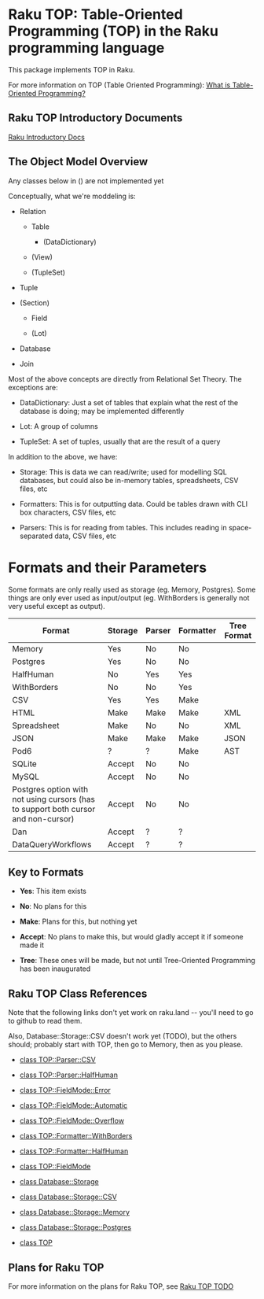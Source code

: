 Raku TOP: Table-Oriented Programming (TOP) in the Raku programming language
===========================================================================

This package implements TOP in Raku. 

For more information on TOP (Table Oriented Programming): [What is Table-Oriented Programming?](https://wayland.github.io/table-oriented-programming/TOP/Introduction/What.xml)

Raku TOP Introductory Documents
-------------------------------

[Raku Introductory Docs](https://wayland.github.io/table-oriented-programming/Raku-TOP/Introduction.xml)

The Object Model Overview
-------------------------

Any classes below in () are not implemented yet

Conceptually, what we're moddeling is:

  * Relation

    * Table

      * (DataDictionary)

    * (View)

    * (TupleSet)

  * Tuple

  * (Section)

    * Field

    * (Lot)

  * Database

  * Join

Most of the above concepts are directly from Relational Set Theory. The exceptions are:

  * DataDictionary: Just a set of tables that explain what the rest of the database is doing; may be implemented differently

  * Lot: A group of columns

  * TupleSet: A set of tuples, usually that are the result of a query

In addition to the above, we have:

  * Storage: This is data we can read/write; used for modelling SQL databases, but could also be in-memory tables, spreadsheets, CSV files, etc

  * Formatters: This is for outputting data. Could be tables drawn with CLI box characters, CSV files, etc

  * Parsers: This is for reading from tables. This includes reading in space-separated data, CSV files, etc

Formats and their Parameters
============================

Some formats are only really used as storage (eg. Memory, Postgres). Some things are only ever used as input/output (eg. WithBorders is generally not very useful except as output).

<table class="pod-table">
<thead><tr>
<th>Format</th> <th>Storage</th> <th>Parser</th> <th>Formatter</th> <th>Tree Format</th>
</tr></thead>
<tbody>
<tr> <td>Memory</td> <td>Yes</td> <td>No</td> <td>No</td> <td></td> </tr> <tr> <td>Postgres</td> <td>Yes</td> <td>No</td> <td>No</td> <td></td> </tr> <tr> <td>HalfHuman</td> <td>No</td> <td>Yes</td> <td>Yes</td> <td></td> </tr> <tr> <td>WithBorders</td> <td>No</td> <td>No</td> <td>Yes</td> <td></td> </tr> <tr> <td>CSV</td> <td>Yes</td> <td>Yes</td> <td>Make</td> <td></td> </tr> <tr> <td>HTML</td> <td>Make</td> <td>Make</td> <td>Make</td> <td>XML</td> </tr> <tr> <td>Spreadsheet</td> <td>Make</td> <td>No</td> <td>No</td> <td>XML</td> </tr> <tr> <td>JSON</td> <td>Make</td> <td>Make</td> <td>Make</td> <td>JSON</td> </tr> <tr> <td>Pod6</td> <td>?</td> <td>?</td> <td>Make</td> <td>AST</td> </tr> <tr> <td>SQLite</td> <td>Accept</td> <td>No</td> <td>No</td> <td></td> </tr> <tr> <td>MySQL</td> <td>Accept</td> <td>No</td> <td>No</td> <td></td> </tr> <tr> <td>Postgres option with not using cursors (has to support both cursor and non-cursor)</td> <td>Accept</td> <td>No</td> <td>No</td> <td></td> </tr> <tr> <td>Dan</td> <td>Accept</td> <td>?</td> <td>?</td> <td></td> </tr> <tr> <td>DataQueryWorkflows</td> <td>Accept</td> <td>?</td> <td>?</td> <td></td> </tr>
</tbody>
</table>

Key to Formats
--------------

  * **Yes**: This item exists

  * **No**: No plans for this

  * **Make**: Plans for this, but nothing yet

  * **Accept**: No plans to make this, but would gladly accept it if someone made it

  * **Tree**: These ones will be made, but not until Tree-Oriented Programming has been inaugurated

Raku TOP Class References
-------------------------

Note that the following links don't yet work on raku.land -- you'll need to go to github to read them. 

Also, Database::Storage::CSV doesn't work yet (TODO), but the others should; probably start with TOP, then go to Memory, then as you please. 

  * [class TOP::Parser::CSV](docs/Markdown/Reference/TOP/Parser/CSV.md)

  * [class TOP::Parser::HalfHuman](docs/Markdown/Reference/TOP/Parser/HalfHuman.md)

  * [class TOP::FieldMode::Error](docs/Markdown/Reference/TOP/FieldMode/Error.md)

  * [class TOP::FieldMode::Automatic](docs/Markdown/Reference/TOP/FieldMode/Automatic.md)

  * [class TOP::FieldMode::Overflow](docs/Markdown/Reference/TOP/FieldMode/Overflow.md)

  * [class TOP::Formatter::WithBorders](docs/Markdown/Reference/TOP/Formatter/WithBorders.md)

  * [class TOP::Formatter::HalfHuman](docs/Markdown/Reference/TOP/Formatter/HalfHuman.md)

  * [class TOP::FieldMode](docs/Markdown/Reference/TOP/FieldMode.md)

  * [class Database::Storage](docs/Markdown/Reference/Database/Storage.md)

  * [class Database::Storage::CSV](docs/Markdown/Reference/Database/Storage/CSV.md)

  * [class Database::Storage::Memory](docs/Markdown/Reference/Database/Storage/Memory.md)

  * [class Database::Storage::Postgres](docs/Markdown/Reference/Database/Storage/Postgres.md)

  * [class TOP](docs/Markdown/Reference//TOP.md)

Plans for Raku TOP
------------------

For more information on the plans for Raku TOP, see [Raku TOP TODO](https://wayland.github.io/table-oriented-programming/Raku-TOP/TODO.xml)

